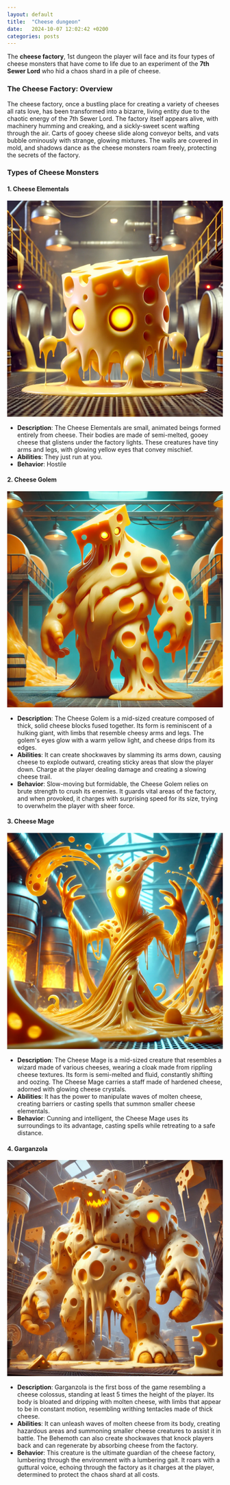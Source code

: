 ```yaml
---
layout: default
title:  "Cheese dungeon"
date:   2024-10-07 12:02:42 +0200
categories: posts
---
```


The **cheese factory**, 1st dungeon the player will face and its four types of cheese monsters that have come to life due to an experiment of the **7th Sewer Lord** who hid a chaos shard in a pile of cheese.

### **The Cheese Factory: Overview**
The cheese factory, once a bustling place for creating a variety of cheeses all rats love, has been transformed into a bizarre, living entity due to the chaotic energy of the 7th Sewer Lord. The factory itself appears alive, with machinery humming and creaking, and a sickly-sweet scent wafting through the air. Carts of gooey cheese slide along conveyor belts, and vats bubble ominously with strange, glowing mixtures. The walls are covered in mold, and shadows dance as the cheese monsters roam freely, protecting the secrets of the factory.

### **Types of Cheese Monsters**

#### **1. Cheese Elementals**

![martial art 4](/assets/images/DALL-E-Small-cheese.webp)

- **Description**: The Cheese Elementals are small, animated beings formed entirely from cheese. Their bodies are made of semi-melted, gooey cheese that glistens under the factory lights. These creatures have tiny arms and legs, with glowing yellow eyes that convey mischief.
- **Abilities**: They just run at you.
- **Behavior**: Hostile

#### **2. Cheese Golem**

![Engineer art 6](/assets/images/DALL-E-Big-cheese.webp)

- **Description**: The Cheese Golem is a mid-sized creature composed of thick, solid cheese blocks fused together. Its form is reminiscent of a hulking giant, with limbs that resemble cheesy arms and legs. The golem's eyes glow with a warm yellow light, and cheese drips from its edges.
- **Abilities**: It can create shockwaves by slamming its arms down, causing cheese to explode outward, creating sticky areas that slow the player down. Charge at the player dealing damage and creating a slowing cheese trail.
- **Behavior**: Slow-moving but formidable, the Cheese Golem relies on brute strength to crush its enemies. It guards vital areas of the factory, and when provoked, it charges with surprising speed for its size, trying to overwhelm the player with sheer force.

#### **3. Cheese Mage**

![Engineer art 6](/assets/images/DALL-E-Mage-cheese.webp)


- **Description**: The Cheese Mage is a mid-sized creature that resembles a wizard made of various cheeses, wearing a cloak made from rippling cheese textures. Its form is semi-melted and fluid, constantly shifting and oozing. The Cheese Mage carries a staff made of hardened cheese, adorned with glowing cheese crystals.
- **Abilities**: It has the power to manipulate waves of molten cheese, creating barriers or casting spells that summon smaller cheese elementals. 
- **Behavior**: Cunning and intelligent, the Cheese Mage uses its surroundings to its advantage, casting spells while retreating to a safe distance. 

#### **4. Garganzola**

![alt text](/assets/images/DALL-E-Garganzola.webp)

- **Description**: Garganzola is the first boss of the game resembling a cheese colossus, standing at least 5 times the height of the player. Its body is bloated and dripping with molten cheese, with limbs that appear to be in constant motion, resembling writhing tentacles made of thick cheese.
- **Abilities**: It can unleash waves of molten cheese from its body, creating hazardous areas and summoning smaller cheese creatures to assist it in battle. The Behemoth can also create shockwaves that knock players back and can regenerate by absorbing cheese from the factory.
- **Behavior**: This creature is the ultimate guardian of the cheese factory, lumbering through the environment with a lumbering gait. It roars with a guttural voice, echoing through the factory as it charges at the player, determined to protect the chaos shard at all costs.

